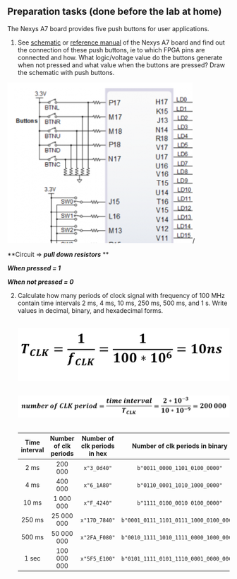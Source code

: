 ## Preparation tasks (done before the lab at home)

The Nexys A7 board provides five push buttons for user applications.

1. See [schematic](https://github.com/tomas-fryza/digital-electronics-1/blob/master/docs/nexys-a7-sch.pdf) or [reference manual](https://reference.digilentinc.com/reference/programmable-logic/nexys-a7/reference-manual) of the Nexys A7 board and find out the connection of these push buttons, ie to which FPGA pins are connected and how. What logic/voltage value do the buttons generate when not pressed and what value when the buttons are pressed? Draw the schematic with push buttons.

![shcematic of pushbuttons](images/pushbuttons.png)/

**Circuit => ***pull down resistors*** **

***When pressed     = 1***

***When not pressed = 0***

2. Calculate how many periods of clock signal with frequency of 100&nbsp;MHz contain time intervals 2&nbsp;ms, 4&nbsp;ms, 10&nbsp;ms, 250&nbsp;ms, 500&nbsp;ms, and 1&nbsp;s. Write values in decimal, binary, and hexadecimal forms.

   &nbsp;
   ![clock period](images/equation.png)
   &nbsp;

   ![number of periods](images/equation1.png)
   &nbsp;
   <!--
   https://editor.codecogs.com/
   T_{clk}=\frac{1}{f_{clk}}=
   \textup{number of clk period} = \frac{\textup{time interval}}{T_{clk}}=
   -->

   | **Time interval** | **Number of clk periods** | **Number of clk periods in hex** | **Number of clk periods in binary** |
   | :-: | :-: | :-: | :-: |
   | 2&nbsp;ms   | 200 000    | `x"3_0d40"`    | `b"0011_0000_1101_0100_0000"`           |
   | 4&nbsp;ms   | 400 000    |`x"6_1A80"`     | `b"0110_0001_1010_1000_0000"`           |
   | 10&nbsp;ms  | 1 000 000  |`x"F_4240"`     | `b"1111_0100_0010 0100_0000"`           |
   | 250&nbsp;ms | 25 000 000 |`x"17D_7840"`   | `b"0001_0111_1101_0111_1000_0100_0000"` |
   | 500&nbsp;ms | 50 000 000 |`x"2FA_F080"`   | `b"0010_1111_1010_1111_0000_1000_0000"` |
   | 1&nbsp;sec | 100 000 000 | `x"5F5_E100"`  | `b"0101_1111_0101_1110_0001_0000_0000"` |

<a name="part1"></a>
